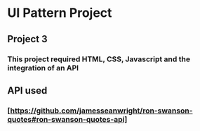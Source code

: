 # UI Pattern Project
## Project 3

### This project required HTML, CSS, Javascript and the integration of an API 

## API used
### [https://github.com/jamesseanwright/ron-swanson-quotes#ron-swanson-quotes-api]

